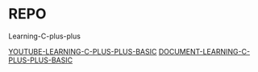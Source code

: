 # REPO
Learning-C-plus-plus

[YOUTUBE-LEARNING-C-PLUS-PLUS-BASIC](https://www.youtube.com/watch?v=_bYFu9mBnr4&list=PL_c9BZzLwBRJVJsIfe97ey45V4LP_HXiG)
[DOCUMENT-LEARNING-C-PLUS-PLUS-BASIC](https://cplusplus.com/doc/tutorial/)
